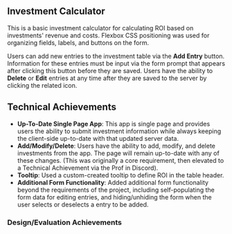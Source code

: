 ## Investment Calculator
This is a basic investment calculator for calculating ROI based on investments' revenue and costs. Flexbox CSS positioning was used for organizing fields, labels, and buttons on the form.

Users can add new entries to the investment table via the **Add Entry** button. Information for these entries must be input via the form prompt that appears after clicking this button before they are saved. Users have the ability to **Delete** or **Edit** entries at any time after they are saved to the server by clicking the related icon.

## Technical Achievements
- **Up-To-Date Single Page App**: This app is single page and provides users the ability to submit investment information while always keeping the client-side up-to-date with that updated server data.
- **Add/Modify/Delete**: Users have the ability to add, modify, and delete investments from the app. The page will remain up-to-date with any of these changes. (This was originally a core requirement, then elevated to a Technical Achievement via the Prof in Discord).
- **Tooltip**: Used a custom-created tooltip to define ROI in the table header.
- **Additional Form Functionality**: Added additional form functionality beyond the requirements of the project, including self-populating the form data for editing entries, and hiding/unhiding the form when the user selects or deselects a entry to be added.

### Design/Evaluation Achievements

